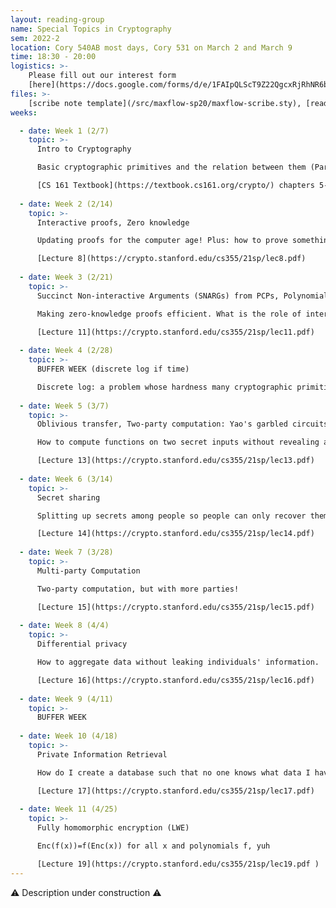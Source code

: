```yaml
---
layout: reading-group
name: Special Topics in Cryptography
sem: 2022-2
location: Cory 540AB most days, Cory 531 on March 2 and March 9
time: 18:30 - 20:00
logistics: >-
    Please fill out our interest form 
    [here](https://docs.google.com/forms/d/e/1FAIpQLScT9Z22QgcxRjRhNR6bRUvVbK9QGgRKL0WfLcwEVu4oIXrLNA/viewform) to join this reading group
files: >- 
    [scribe note template](/src/maxflow-sp20/maxflow-scribe.sty), [reading group recordings (coming soon)](https://drive.google.com/drive/u/1/folders/14DkB_s1pBs5ta5ciFTtwFpTQj53Bqr5H)
weeks:

  - date: Week 1 (2/7)
    topic: >-
      Intro to Cryptography

      Basic cryptographic primitives and the relation between them (Part 1 aka CS161 Crypto Module Crash Course): Encryption / Authentication : Symmetric / Asymmetric. Commitments. Basic cryptographic primitives and the relation between them (Part 2):  Lecture 1 cont. OWF => PRG => PRF if we have time.

      [CS 161 Textbook](https://textbook.cs161.org/crypto/) chapters 5-12 except for chapter 10
  
  - date: Week 2 (2/14)
    topic: >-
      Interactive proofs, Zero knowledge

      Updating proofs for the computer age! Plus: how to prove something without giving away any knowledge

      [Lecture 8](https://crypto.stanford.edu/cs355/21sp/lec8.pdf)
  
  - date: Week 3 (2/21)
    topic: >-
      Succinct Non-interactive Arguments (SNARGs) from PCPs, Polynomial commitments

      Making zero-knowledge proofs efficient. What is the role of interactivity and randomness in proof?

      [Lecture 11](https://crypto.stanford.edu/cs355/21sp/lec11.pdf)
  
  - date: Week 4 (2/28)
    topic: >-
      BUFFER WEEK (discrete log if time)

      Discrete log: a problem whose hardness many cryptographic primitives depend on.
  
  - date: Week 5 (3/7)
    topic: >-
      Oblivious transfer, Two-party computation: Yao's garbled circuits

      How to compute functions on two secret inputs without revealing anything but their output. How to request information without revealing what you requested.

      [Lecture 13](https://crypto.stanford.edu/cs355/21sp/lec13.pdf)
  
  - date: Week 6 (3/14)
    topic: >-
      Secret sharing

      Splitting up secrets among people so people can only recover them by pooling their information.

      [Lecture 14](https://crypto.stanford.edu/cs355/21sp/lec14.pdf)
  
  - date: Week 7 (3/28)
    topic: >-
      Multi-party Computation

      Two-party computation, but with more parties!

      [Lecture 15](https://crypto.stanford.edu/cs355/21sp/lec15.pdf)
  
  - date: Week 8 (4/4)
    topic: >-
      Differential privacy

      How to aggregate data without leaking individuals' information.

      [Lecture 16](https://crypto.stanford.edu/cs355/21sp/lec16.pdf)
  
  - date: Week 9 (4/11)
    topic: >-
      BUFFER WEEK
  
  - date: Week 10 (4/18)
    topic: >-
      Private Information Retrieval

      How do I create a database such that no one knows what data I have retrieved from the database?

      [Lecture 17](https://crypto.stanford.edu/cs355/21sp/lec17.pdf)
  
  - date: Week 11 (4/25)
    topic: >-
      Fully homomorphic encryption (LWE)

      Enc(f(x))=f(Enc(x)) for all x and polynomials f, yuh

      [Lecture 19](https://crypto.stanford.edu/cs355/21sp/lec19.pdf )
---
```


⚠️ Description under construction ⚠️  ️
